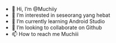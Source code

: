 - 👋 Hi, I’m @Muchiiy
- 👀 I’m interested in seseorang yang hebat
- 🌱 I’m currently learning Android Studio
- 💞️ I’m looking to collaborate on Github
- 📫 How to reach me Muchiii

<!---
Muchiiy/Muchiiy is a ✨ special ✨ repository because its `README.md` (this file) appears on your GitHub profile.
You can click the Preview link to take a look at your changes.
--->
